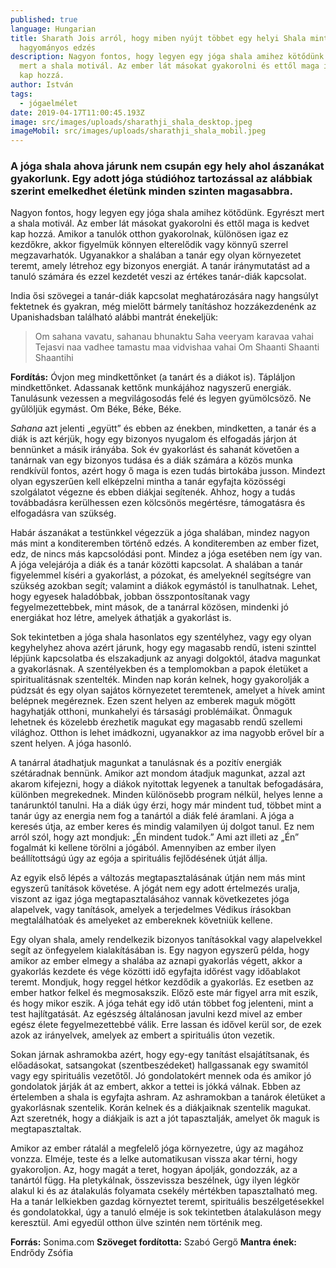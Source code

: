 ```yaml
---
published: true
language: Hungarian
title: Sharath Jois arról, hogy miben nyújt többet egy helyi Shala mint egy
  hagyományos edzés
description: Nagyon fontos, hogy legyen egy jóga shala amihez kötődünk. Egyrészt
  mert a shala motivál. Az ember lát másokat gyakorolni és ettől maga is kedvet
  kap hozzá.
author: István
tags:
  - jógaelmélet
date: 2019-04-17T11:00:45.193Z
image: src/images/uploads/sharathji_shala_desktop.jpeg
imageMobil: src/images/uploads/sharathji_shala_mobil.jpeg
---
```


### A jóga shala ahova járunk nem csupán egy hely ahol ászanákat gyakorlunk. Egy adott jóga stúdióhoz tartozással az alábbiak szerint emelkedhet életünk minden szinten magasabbra.

Nagyon fontos, hogy legyen egy jóga shala amihez kötődünk. Egyrészt mert a shala motivál. Az ember lát másokat
gyakorolni és ettől maga is kedvet kap hozzá. Amikor a tanulók otthon gyakorolnak, különösen igaz ez kezdőkre, akkor
figyelmük könnyen elterelődik vagy könnyű szerrel megzavarhatók. Ugyanakkor a shalában a tanár egy olyan környezetet
teremt, amely létrehoz egy bizonyos energiát. A tanár iránymutatást ad a tanuló számára és ezzel kezdetét veszi az
értékes tanár-diák kapcsolat.

India ősi szövegei a tanár-diák kapcsolat meghatározására nagy hangsúlyt fektetnek és gyakran, még mielőtt bármely
tanításhoz hozzákezdenénk az Upanishadsban található alábbi mantrát énekeljük:

> Om sahana vavatu, sahanau bhunaktu Saha veeryam karavaa vahai Tejasvi naa vadhee tamastu maa vidvishaa vahai Om
> Shaanti Shaanti Shaantihi

**Fordítás:** Óvjon meg mindkettőnket (a tanárt és a diákot is). Tápláljon mindkettőnket. Adassanak kettőnk munkájához
nagyszerű energiák. Tanulásunk vezessen a megvilágosodás felé és legyen gyümölcsöző. Ne gyűlöljük egymást. Om Béke,
Béke, Béke.

_Sahana_ azt jelenti „együtt” és ebben az énekben, mindketten, a tanár és a diák is azt kérjük, hogy egy bizonyos
nyugalom és elfogadás járjon át bennünket a másik irányába. Sok év gyakorlást és sahanát követően a tanárnak van egy
bizonyos tudása és a diák számára a közös munka rendkívül fontos, azért hogy ő maga is ezen tudás birtokába jusson.
Mindezt olyan egyszerűen kell elképzelni mintha a tanár egyfajta közösségi szolgálatot végezne és ebben diákjai
segítenék. Ahhoz, hogy a tudás továbbadásra kerülhessen ezen kölcsönös megértésre, támogatásra és elfogadásra van
szükség.

Habár ászanákat a testünkkel végezzük a jóga shalában, mindez nagyon más mint a konditeremben történő edzés. A
konditeremben az ember fizet, edz, de nincs más kapcsolódási pont. Mindez a jóga esetében nem így van. A jóga velejárója
a diák és a tanár közötti kapcsolat. A shalában a tanár figyelemmel kíséri a gyakorlást, a pózokat, és amelyeknél
segítségre van szükség azokban segít; valamint a diákok egymástól is tanulhatnak. Lehet, hogy egyesek haladóbbak, jobban
összpontosítanak vagy fegyelmezettebbek, mint mások, de a tanárral közösen, mindenki jó energiákat hoz létre, amelyek
áthatják a gyakorlást is.

Sok tekintetben a jóga shala hasonlatos egy szentélyhez, vagy egy olyan kegyhelyhez ahova azért járunk, hogy egy
magasabb rendű, isteni szinttel lépjünk kapcsolatba és elszakadjunk az anyagi dolgoktól, átadva magunkat a gyakorlásnak.
A szentélyekben és a templomokban a papok életüket a spiritualitásnak szentelték. Minden nap korán kelnek, hogy
gyakorolják a púdzsát és egy olyan sajátos környezetet teremtenek, amelyet a hívek amint belépnek megéreznek. Ezen szent
helyen az emberek maguk mögött hagyhatják otthoni, munkahelyi és társasági problémáikat. Önmaguk lehetnek és közelebb
érezhetik magukat egy magasabb rendű szellemi világhoz. Otthon is lehet imádkozni, ugyanakkor az ima nagyobb erővel bír
a szent helyen. A jóga hasonló.

A tanárral átadhatjuk magunkat a tanulásnak és a pozitív energiák szétáradnak bennünk. Amikor azt mondom átadjuk
magunkat, azzal azt akarom kifejezni, hogy a diákok nyitottak legyenek a tanultak befogadására, különben megrekednek.
Minden különösebb program nélkül, helyes lenne a tanárunktól tanulni. Ha a diák úgy érzi, hogy már mindent tud, többet
mint a tanár úgy az energia nem fog a tanártól a diák felé áramlani. A jóga a keresés útja, az ember keres és mindig
valamilyen új dolgot tanul. Ez nem arról szól, hogy azt mondjuk: „Én mindent tudok.” Ami azt illeti az „Én” fogalmát ki
kellene törölni a jógából. Amennyiben az ember ilyen beállítottságú úgy az egója a spirituális fejlődésének útját állja.

Az egyik első lépés a változás megtapasztalásának útján nem más mint egyszerű tanítások követése. A jógát nem egy adott
értelmezés uralja, viszont az igaz jóga megtapasztalásához vannak következetes jóga alapelvek, vagy tanítások, amelyek a
terjedelmes Védikus írásokban megtalálhatóak és amelyeket az embereknek követniük kellene.

Egy olyan shala, amely rendelkezik bizonyos tanításokkal vagy alapelvekkel segít az önfegyelem kialakításában is. Egy
nagyon egyszerű példa, hogy amikor az ember elmegy a shalába az aznapi gyakorlás végett, akkor a gyakorlás kezdete és
vége közötti idő egyfajta időrést vagy időablakot teremt. Mondjuk, hogy reggel hétkor kezdődik a gyakorlás. Ez esetben
az ember hatkor felkel és megmosakszik. Előző este már figyel arra mit eszik, és hogy mikor eszik. A jóga tehát egy idő
után többet fog jelenteni, mint a test hajlítgatását. Az egészség általánosan javulni kezd mivel az ember egész élete
fegyelmezettebbé válik. Erre lassan és idővel kerül sor, de ezek azok az irányelvek, amelyek az embert a spirituális
úton vezetik.

Sokan járnak ashramokba azért, hogy egy-egy tanítást elsajátítsanak, és előadásokat, satsangokat (szentbeszédeket)
hallgassanak egy swamitól vagy egy spirituális vezetőtől. Jó gondolatokért mennek oda és amikor jó gondolatok járják át
az embert, akkor a tettei is jókká válnak. Ebben az értelemben a shala is egyfajta ashram. Az ashramokban a tanárok
életüket a gyakorlásnak szentelik. Korán kelnek és a diákjaiknak szentelik magukat. Azt szeretnék, hogy a diákjaik is
azt a jót tapasztalják, amelyet ők maguk is megtapasztaltak.

Amikor az ember rátalál a megfelelő jóga környezetre, úgy az magához vonzza. Elméje, teste és a lelke automatikusan
vissza akar térni, hogy gyakoroljon. Az, hogy magát a teret, hogyan ápolják, gondozzák, az a tanártól függ. Ha
pletykálnak, összevissza beszélnek, úgy ilyen légkör alakul ki és az átalakulás folyamata csekély mértékben
tapasztalható meg. Ha a tanár lelkiekben gazdag környeztet teremt, spirituális beszélgetésekkel és gondolatokkal, úgy a
tanuló elméje is sok tekintetben átalakuláson megy keresztül. Ami egyedül otthon ülve szintén nem történik meg.

**Forrás:** Sonima.com **Szöveget fordította:** Szabó Gergő **Mantra ének:** Endrődy Zsófia
